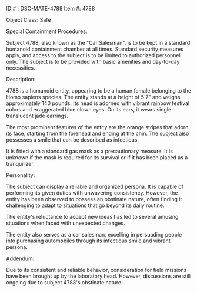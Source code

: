 ID # : DSC-MATE-4788
Item #: 4788

Object Class: Safe

Special Containment Procedures:

Subject 4788, also known as the "Car Salesman", is to be kept in a standard humanoid containment chamber at all times. Standard security measures apply, and access to the subject is to be limited to authorized personnel only. The subject is to be provided with basic amenities and day-to-day necessities.

Description:

4788 is a humanoid entity, appearing to be a human female belonging to the Homo sapiens species. The entity stands at a height of 5'7" and weighs approximately 140 pounds. Its head is adorned with vibrant rainbow festival colors and exaggerated blue clown eyes. On its ears, it wears single translucent jade earrings.

The most prominent features of the entity are the orange stripes that adorn its face, starting from the forehead and ending at the chin. The subject also possesses a smile that can be described as infectious.

It is fitted with a standard gas mask as a precautionary measure. It is unknown if the mask is required for its survival or if it has been placed as a tranquilizer.

Personality:

The subject can display a reliable and organized persona. It is capable of performing its given duties with unwavering consistency. However, the entity has been observed to possess an obstinate nature, often finding it challenging to adapt to situations that go beyond its daily routine.

The entity's reluctance to accept new ideas has led to several amusing situations when faced with unexpected changes. 

The entity also serves as a car salesman, excelling in persuading people into purchasing automobiles through its infectious smile and vibrant persona.

Addendum:

Due to its consistent and reliable behavior, consideration for field missions have been brought up by the laboratory head. However, discussions are still ongoing due to subject 4788's obstinate nature.